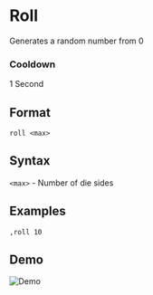 # Roll
Generates a random number from 0



### Cooldown
1 Second
## Format
`roll <max>`
## Syntax
`<max>` - Number of die sides
## Examples
`,roll 10`
## Demo 
![Demo](https://i.ibb.co/kQwv0DP/roll.gif)

